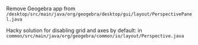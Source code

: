 
Remove Geogebra app from `/desktop/src/main/java/org/geogebra/desktop/gui/layout/PerspectivePanel.java`

Hacky solution for disabling grid and axes by default: in
`common/src/main/java/org/geogebra/common/io/layout/Perspective.java`

